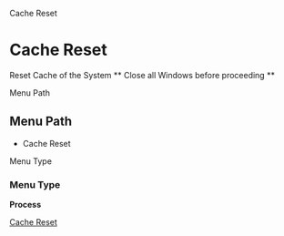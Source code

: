 
Cache Reset
# Cache Reset


Reset Cache of the System ** Close all Windows before proceeding **

Menu Path
## Menu Path



- Cache Reset

Menu Type
### Menu Type

**Process**


[Cache Reset](../../functional-guide/window/process-cache-reset.md)